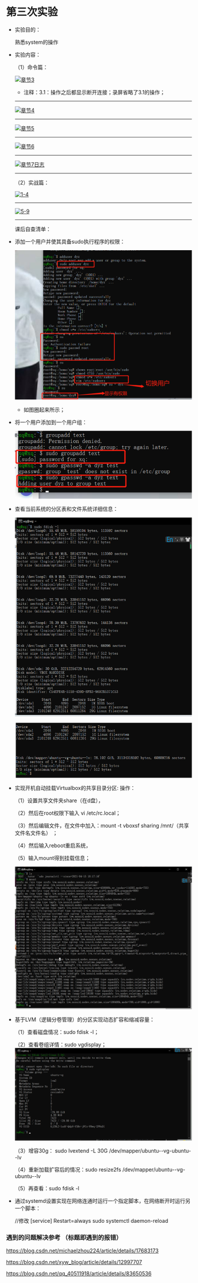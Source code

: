 # 第三次实验 #

- 实验目的：

  熟悉system的操作

- 实验内容：

  （1）命令篇：

  [![章节3](https://asciinema.org/a/gdAE7RoMNnp58HiTDflcF4Bmy.svg)](https://asciinema.org/a/gdAE7RoMNnp58HiTDflcF4Bmy)

  - 注释：3.1：操作之后都显示断开连接；录屏省略了3.1的操作；

  - - - 

  [![章节4](https://asciinema.org/a/CQIO98Pehrn4SdAfKAgCKCqAA.svg)](https://asciinema.org/a/CQIO98Pehrn4SdAfKAgCKCqAA)

  - - - 

  [![章节5](https://asciinema.org/a/EvgbLCmdMnAwfDznyRoZtitcE.svg)](https://asciinema.org/a/EvgbLCmdMnAwfDznyRoZtitcE)

  - - -

  [![章节6](https://asciinema.org/a/lEcRsVGpCIzPibVPVIQHgAFPk.svg)](https://asciinema.org/a/lEcRsVGpCIzPibVPVIQHgAFPk)

  - - - 

  [![章节7日志](https://asciinema.org/a/A55J4oMjTFQt6YX1QYwN6x2El.svg)](https://asciinema.org/a/A55J4oMjTFQt6YX1QYwN6x2El)

  - - - 

  （2）实战篇：

  [![1-4](https://asciinema.org/a/Pum5iKXdC9JkSIrhiCrCPHPyu.svg)](https://asciinema.org/a/Pum5iKXdC9JkSIrhiCrCPHPyu)

  - - - 

  [![5-9](https://asciinema.org/a/4ERRbew3ZNTDon3CmYETosUWt.svg)](https://asciinema.org/a/4ERRbew3ZNTDon3CmYETosUWt)

  - - - 

  课后自查清单：

- 添加一个用户并使其具备sudo执行程序的权限：

  ![1](1.png)

  - 如图圈起来所示；

- 将一个用户添加到一个用户组：

  ![2](2.png)

- 查看当前系统的分区表和文件系统详细信息：

  ![3](3.png)

  ![3-2](3-2.png)

- 实现开机自动挂载Virtualbox的共享目录分区:
  操作：

  （1）设置共享文件夹share（在d盘），

  （2）然后在root权限下输入 vi /etc/rc.local；

  （3）然后编辑文件，在文件中加入：mount -t vboxsf sharing /mnt/（共享文件名文件名） ；

  （4）然后输入reboot重启系统，

  （5）输入mount得到挂载信息；

  ![4](4.png)
- 基于LVM（逻辑分卷管理）的分区实现动态扩容和缩减容量：  

  （1）查看磁盘情况：sudo fdisk -l；

  （2）查看卷组详情：sudo vgdisplay；
  ![5](5.png)

  （3）增容30g： sudo lvextend -L 30G /dev/mapper/ubuntu--vg-ubuntu--lv

  （4）重新加载扩容后的情况：sudo resize2fs /dev/mapper/ubuntu--vg-ubuntu--lv

  （5）再查看：sudo fdisk -l

- 通过systemd设置实现在网络连通时运行一个指定脚本，在网络断开时运行另一个脚本：

  //修改
  [service]
  Restart=always
  sudo systemctl daemon-reload

  
### 遇到的问题解决参考 （标题即遇到的报错）
https://blog.csdn.net/michaelzhou224/article/details/17683173

https://blog.csdn.net/xyw_blog/article/details/12997707

https://blog.csdn.net/qq_40511918/article/details/83650536